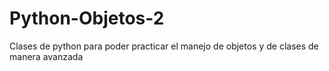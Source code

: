 # Python-Objetos-2
Clases de python para poder practicar el manejo de objetos y de clases de manera avanzada
